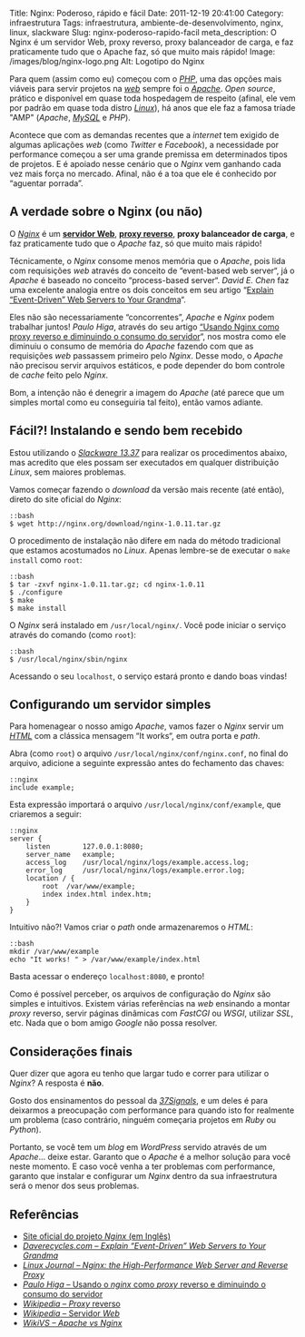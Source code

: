 Title: Nginx: Poderoso, rápido e fácil
Date: 2011-12-19 20:41:00
Category: infraestrutura
Tags: infraestrutura, ambiente-de-desenvolvimento, nginx, linux, slackware
Slug: nginx-poderoso-rapido-facil
meta_description: O Nginx é um servidor Web, proxy reverso, proxy balanceador de carga, e faz praticamente tudo que o Apache faz, só que muito mais rápido!
Image: /images/blog/nginx-logo.png
Alt: Logotipo do Nginx

Para quem (assim como eu) começou com o [*PHP*][], uma das opções mais viáveis
para servir projetos na [*web*][] sempre foi o [*Apache*][]. _Open source_,
prático e disponível em quase toda hospedagem de respeito (afinal, ele vem por
padrão em quase toda distro [*Linux*][]), há anos que ele faz a famosa
tríade "AMP" (_Apache_, [*MySQL*][] e _PHP_).

<!-- PELICAN_END_SUMMARY -->

Acontece que com as demandas recentes que a _internet_ tem exigido de
algumas aplicações _web_ (como _Twitter_ e _Facebook_), a necessidade
por performance começou a ser uma grande premissa em determinados tipos
de projetos. E é apoiado nesse cenário que o _Nginx_ vem ganhando
cada vez mais força no mercado. Afinal, não é a toa que ele é conhecido
por “aguentar porrada”.

## A verdade sobre o Nginx (ou não)

O [*Nginx*][] é um [**servidor Web**][], [**proxy reverso**][],
**proxy balanceador de carga**, e faz praticamente tudo que o _Apache_
faz, só que muito mais rápido!

Técnicamente, o _Nginx_ consome menos memória que o _Apache_, pois lida
com requisições _web_ através do conceito de “event-based web server“,
já o _Apache_ é baseado no conceito “process-based server“. _David E.
Chen_ faz uma excelente analogia entre os dois conceitos em seu artigo
“[Explain “Event-Driven” Web Servers to Your Grandma][]“.

Eles não são necessariamente “concorrentes”, _Apache_ e _Nginx_ podem
trabalhar juntos! _Paulo Higa_, através do seu artigo
[“Usando Nginx como proxy reverso e diminuindo o consumo do servidor][]“, nos mostra
como ele diminuiu o consumo de memória do _Apache_ fazendo com que as
requisições _web_ passassem primeiro pelo _Nginx_. Desse modo, o
_Apache_ não precisou servir arquivos estáticos, e pode depender do bom
controle de _cache_ feito pelo _Nginx_.

Bom, a intenção não é denegrir a imagem do _Apache_ (até parece que um
simples mortal como eu conseguiria tal feito), então vamos adiante.

## Fácil?! Instalando e sendo bem recebido

Estou utilizando o [*Slackware 13.37*][] para realizar os procedimentos
abaixo, mas acredito que eles possam ser executados em qualquer
distribuição _Linux_, sem maiores problemas.

Vamos começar fazendo o _download_ da versão mais recente (até então),
direto do site oficial do _Nginx_:

    ::bash
    $ wget http://nginx.org/download/nginx-1.0.11.tar.gz

O procedimento de instalação não difere em nada do método tradicional
que estamos acostumados no _Linux_. Apenas lembre-se de executar o
`make install` como `root`:

    ::bash
    $ tar -zxvf nginx-1.0.11.tar.gz; cd nginx-1.0.11
    $ ./configure
    $ make
    $ make install

O _Nginx_ será instalado em `/usr/local/nginx/`. Você pode iniciar o
serviço através do comando (como `root`):

    ::bash
    $ /usr/local/nginx/sbin/nginx

Acessando o seu `localhost`, o serviço estará pronto e dando boas
vindas!

## Configurando um servidor simples

Para homenagear o nosso amigo _Apache_, vamos fazer o _Nginx_ servir um
[*HTML*][] com a clássica mensagem “It works“, em outra porta e _path_.

Abra (como `root`) o arquivo `/usr/local/nginx/conf/nginx.conf`, no
final do arquivo, adicione a seguinte expressão antes do fechamento das
chaves:

    ::nginx
    include example;

Esta expressão importará o arquivo `/usr/local/nginx/conf/example`,
que criaremos a seguir:

    ::nginx
    server {
        listen        127.0.0.1:8080;
        server_name   example;
        access_log    /usr/local/nginx/logs/example.access.log;
        error_log     /usr/local/nginx/logs/example.error.log;
        location / {
            root  /var/www/example;
            index index.html index.htm;
        }
    }

Intuitivo não?! Vamos criar o _path_ onde armazenaremos o _HTML_:

    ::bash
    mkdir /var/www/example
    echo "It works! " > /var/www/example/index.html

Basta acessar o endereço `localhost:8080`, e pronto!

Como é possível perceber, os arquivos de configuração do _Nginx_ são
simples e intuitivos. Existem várias referências na _web_ ensinando a
montar _proxy_ reverso, servir páginas dinâmicas com _FastCGI_ ou
_WSGI_, utilizar _SSL_, etc. Nada que o bom amigo _Google_ não possa
resolver.

## Considerações finais

Quer dizer que agora eu tenho que largar tudo e correr para utilizar o
_Nginx_? A resposta é **não**.

Gosto dos ensinamentos do pessoal da [*37Signals*][], e um deles é para
deixarmos a preocupação com performance para quando isto for realmente
um problema (caso contrário, ninguém começaria projetos em _Ruby_ ou
_Python_).

Portanto, se você tem um _blog_ em _WordPress_ servido através de um
_Apache_... deixe estar. Garanto que o _Apache_ é a melhor solução para
você neste momento. E caso você venha a ter problemas com performance,
garanto que instalar e configurar um _Nginx_ dentro da sua
infraestrutura será o menor dos seus problemas.

## Referências

- [Site oficial do projeto *Nginx* (em Inglês)][]
- [*Daverecycles.com – Explain “Event-Driven” Web Servers to Your Grandma*][]
- [*Linux Journal – Nginx: the High-Performance Web Server and Reverse Proxy*][]
- [*Paulo Higa* – Usando o *nginx* como *proxy* reverso e diminuindo o consumo do servidor][]
- [*Wikipedia* – *Proxy* reverso][]
- [*Wikipedia* – Servidor *Web*][]
- [*WikiVS – Apache vs Nginx*][]

[*php*]: {tag}php "Leia mais sobre PHP"
[*web*]: {tag}web "Leia mais sobre Web"
[*apache*]: http://httpd.apache.org/ "Página oficial do projeto Apache"
[*linux*]: {tag}linux "Leia mais sobre Linux"
[*mysql*]: http://www.mysql.com/ "Conheça o banco de dados open source mais popular do mundo"
[*nginx*]: http://nginx.org/ "Conheça o Nginx!"
[**servidor web**]: http://pt.wikipedia.org/wiki/Servidor_web "Entenda o que é um servidor Web"
[**proxy reverso**]: http://pt.wikipedia.org/wiki/Proxy_reverso "Entenda o que é um Proxy Reverso"
[explain “event-driven” web servers to your grandma]: http://daverecycles.com/post/3104767110/explain-event-driven-web-servers-to-your-grandma "Leia esta boa analogia entre os conceitos"
[“usando nginx como proxy reverso e diminuindo o consumo do servidor]: http://paulohiga.com/posts/nginx-proxy-reverso-php-apache.php "Aprenda como fazer o Nginx tornar-se um proxy reverso"
[*slackware 13.37*]: http://www.slackware.com/ "Conheça e delicie-se com o Slackware Linux"
[*html*]: {tag}html5 "Leia mais sobre HTML5"
[*37signals*]: http://37signals.com/ "Você não sabe o que é a 37Signals?"
[site oficial do projeto *nginx* (em inglês)]: http://nginx.org/ "Conheça, instale e use agora o Nginx!"
[*daverecycles.com – explain “event-driven” web servers to your grandma*]: http://daverecycles.com/post/3104767110/explain-event-driven-web-servers-to-your-grandma "Entenda a diferença entre o webserver baseado em eventos, e outro baseado em processos"
[*linux journal – nginx: the high-performance web server and reverse proxy*]: http://www.linuxjournal.com/article/10108 "Excelente artigo sobre o Nginx"
[*paulo higa* – usando o *nginx* como *proxy* reverso e diminuindo o consumo do servidor]: http://paulohiga.com/posts/nginx-proxy-reverso-php-apache.php "Artigo de Paulo Higa sobre Nginx e proxy reverso, com Apache"
[*wikipedia* – *proxy* reverso]: http://pt.wikipedia.org/wiki/Proxy_reverso "Leia mais na Wikipedia"
[*wikipedia* – servidor *web*]: http://pt.wikipedia.org/wiki/Servidor_web "Leia mais na Wikipedia"
[*wikivs – apache vs nginx*]: http://www.wikivs.com/wiki/Apache_vs_nginx "Entenda um pouco mais a diferença entre Apache e Nginx"
